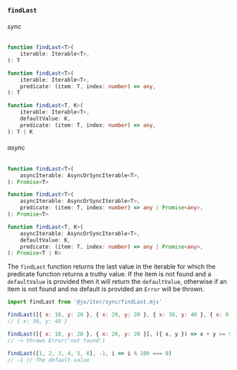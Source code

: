 
### `findLast`

###### sync

```ts
function findLast<T>(
    iterable: Iterable<T>,
): T

function findLast<T>(
    iterable: Iterable<T>,
    predicate: (item: T, index: number) => any,
): T

function findLast<T, K>(
    iterable: Iterable<T>,
    defaultValue: K,
    predicate: (item: T, index: number) => any,
): T | K
```

###### async

```ts
function findLast<T>(
    asyncIterable: AsyncOrSyncIterable<T>,
): Promise<T>

function findLast<T>(
    asyncIterable: AsyncOrSyncIterable<T>,
    predicate: (item: T, index: number) => any | Promise<any>,
): Promise<T>

function findLast<T, K>(
    asyncIterable: AsyncOrSyncIterable<T>,
    defaultValue: K,
    predicate: (item: T, index: number) => any | Promise<any>,
): Promise<T | K>
```

The `findLast` function returns the last value in the iterable for which the predicate function returns a truthy value.
If the item is not found and a `defaultValue` is provided then it will return the `defaultValue`, otherwise if an item is not
found and no default is provided an `Error` will be thrown.

```js
import findLast from '@jx/iter/sync/findLast.mjs'

findLast([{ x: 10, y: 20 }, { x: 20, y: 20 }, { x: 30, y: 40 }, { x: 0, y: 0 }], ({ x, y }) => x + y >= 40)
// { x: 30, y: 40 }

findLast([{ x: 10, y: 20 }, { x: 20, y: 20 }], ({ x, y }) => x + y >= 9000)
// -> throws Error('not found')

findLast([1, 2, 3, 4, 5, 6], -1, i => i % 100 === 0)
// -1 // The default value
```
